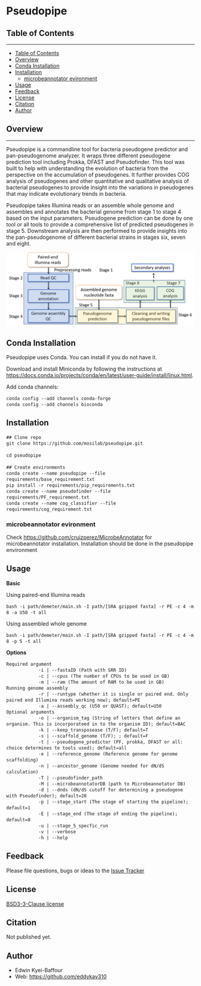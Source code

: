 # **Pseudopipe**


## Table of Contents

------

- [Table of Contents](#table-of-contents)
- [Overview](#overview)
- [Conda Installation](#conda-installation)
- [Installation](#installation)
  * [microbeannotator evironment](#microbeannotator-evironment)
- [Usage](#usage)
- [Feedback](#feedback)
- [License](#license)
- [Citation](#citation)
- [Author](#author)


## Overview

------

Pseudopipe is a commandline tool for bacteria pseudogene predictor and pan-pseudogenome analyzer. It wraps three different pseudogene prediction tool including Prokka, DFAST and Pseudofinder. This tool was built to help with understanding the evolution of bacteria from the perspective on the accumulation of pseudogenes. It further provides COG analysis of pseudogenes and other quantitative and qualitative analysis of bacterial pseudogenes to provide insight into the variations in pseudogenes that may indicate evolutionary trends in bacteria. 

Pseudopipe takes Illumina reads or an assemble whole genome and assembles and annotates the bacterial genome from stage 1 to stage 4 based on the input parameters. Pseudogene prediction can be done by one tool or all tools to provide a comprehensive list of predicted pseudogenes in stage 5. Downstream analysis are then performed to provide insights into the pan-pseudogenome of different bacterial strains in stages six, seven and eight.

![image-20220712133902287](https://github.com/mosilab/pseudopipe/blob/main/img/flow.png)


## Conda Installation
Pseudopipe uses Conda. You can install if you do not have it.

Download and install Miniconda by following the instructions at https://docs.conda.io/projects/conda/en/latest/user-guide/install/linux.html.

Add conda channels:
```
conda config --add channels conda-forge
conda config --add channels bioconda
```

## Installation

```
## Clone repo
git clone https://github.com/mosilab/pseudopipe.git

cd pseudopipe

## Create environments
conda create --name pseudopipe --file requirements/base_requirement.txt
pip install -r requirements/pip_requirements.txt
conda create --name pseudofinder --file requirements/PF_requirement.txt
conda create --name cog_classifier --file requirements/cog_requirement.txt
```
### microbeannotator evironment
Check https://github.com/cruizperez/MicrobeAnnotator for microbeannotator installation. Installation should be done in the pseudopipe environment


## Usage

**Basic**

Using paired-end Illumina reads

```
bash -i path/demeter/main.sh -I path/[SRA gzipped fasta] -r PE -c 4 -m 8 -a U50 -t all
```

Using assembled whole genome

```
bash -i path/demeter/main.sh -I path/[SRA gzipped fasta] -r PE -c 4 -m 8 -p 5 -t all
```

**Options**

```
Required argument
            -i | --fastaID (Path with SRR ID)
            -c | --cpus (The number of CPUs to be used in GB)
            -m | --ram (The amount of RAM to be used in GB)
Running genome assembly
            -r | --runtype (whether it is single or paired end. Only paired end Illumina reads working now); default=PE 
            -a | --assembly_qc (U50 or QUAST); default=U50
Optional arguments
            -o | --organism_tag (String of letters that define an organism. This is incorporateed in to the organism ID); default=BAC
            -k | --keep_transposease (T/F); default=T
            -s | --scaffold_genome (T/F); ; default=F
            -t | --pseudogene_predictor (PF, prokka, DFAST or all: choice determines te tools used); default=all
            -e | --reference_genome (Reference genome for genome scaffolding)
            -n | --ancestor_genome (Genome needed for dN/dS calculation)
            -T | --pseudofinder_path
            -M | --microbeannotatorDB (path to Microbeannotator DB) 
            -d | --dnds (dN/dS cutoff for determining a pseudogene with Pseudofinder); default=20
            -p | --stage_start (The stage of starting the pipeline); default=1
            -E | --stage_end (The stage of ending the pipeline); default=8
            -u | --stage_5_specfic_run
            -v | --verbose
            -h | --help
```

## Feedback

Please file questions, bugs or ideas to the [Issue Tracker](https://github.com/mosilab/pseudopipe/issues)

## License

[BSD3-3-Clause license](https://github.com/mosilab/pseudopipe/blob/v0.1.0/LICENSE)

## Citation

Not published yet.

## Author

- Edwin Kyei-Baffour
- Web: https://github.com/eddykay310
